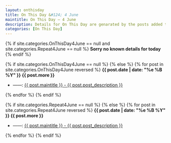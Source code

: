 ```yaml
---
layout: onthisday
title: On This Day &#124; 4 June
maintitle: On This Day — 4 June
description: Details for On This Day are genarated by the posts added to the website so the content is subject to changes/updates over time.
categories: [On This Day]
---
```


{% if site.categories.OnThisDay4June == null and site.categories.Repeat4June == null %}
<strong>Sorry no known details for today</strong>
{% endif %}

{% if site.categories.OnThisDay4June == null %}
{% else %}
{% for post in site.categories.OnThisDay4June reversed %}
<strong>{{ post.date | date: "%e %B %Y" }} {{ post.more }}</strong>
<ul>
<li> ——: <a href="{{ post.url }}">{{ post.maintitle }} - {{ post.post_description }}</a></li>
</ul>
{% endfor %}
{% endif %}

{% if site.categories.Repeat4June == null %}
{% else %}
{% for post in site.categories.Repeat4June reversed %}
<strong>{{ post.date | date: "%e %B %Y" }} {{ post.more }}</strong>
<ul>
<li> ——: <a href="{{ post.url }}">{{ post.maintitle }} - {{ post.post_description }}</a></li>
</ul>
{% endfor %}
{% endif %}
